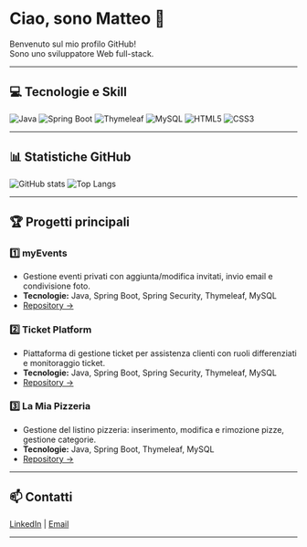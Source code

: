 # Ciao, sono Matteo 👋

Benvenuto sul mio profilo GitHub!  
Sono uno sviluppatore Web full-stack.

---

## 💻 Tecnologie e Skill
![Java](https://img.shields.io/badge/Java-007396?style=for-the-badge&logo=java&logoColor=white)
![Spring Boot](https://img.shields.io/badge/Spring_Boot-6DB33F?style=for-the-badge&logo=spring&logoColor=white)
![Thymeleaf](https://img.shields.io/badge/Thymeleaf-005F0F?style=for-the-badge&logo=thymeleaf&logoColor=white)
![MySQL](https://img.shields.io/badge/MySQL-4479A1?style=for-the-badge&logo=mysql&logoColor=white)
![HTML5](https://img.shields.io/badge/HTML5-E34F26?style=for-the-badge&logo=html5&logoColor=white)
![CSS3](https://img.shields.io/badge/CSS3-1572B6?style=for-the-badge&logo=css3&logoColor=white)

---

## 📊 Statistiche GitHub
![GitHub stats](https://github-readme-stats.vercel.app/api?username=MatteInvi&show_icons=true&theme=radical)
![Top Langs](https://github-readme-stats.vercel.app/api/top-langs/?username=MatteInvi&layout=compact&theme=radical)

---

## 🏆 Progetti principali

### 1️⃣ myEvents
- Gestione eventi privati con aggiunta/modifica invitati, invio email e condivisione foto.  
- **Tecnologie:** Java, Spring Boot, Spring Security, Thymeleaf, MySQL
- [Repository →](https://github.com/MatteInvi/myEvents)

### 2️⃣ Ticket Platform
- Piattaforma di gestione ticket per assistenza clienti con ruoli differenziati e monitoraggio ticket.  
- **Tecnologie:** Java, Spring Boot, Spring Security, Thymeleaf, MySQL  
- [Repository →](https://github.com/MatteInvi/ticket-platform)

### 3️⃣ La Mia Pizzeria
- Gestione del listino pizzeria: inserimento, modifica e rimozione pizze, gestione categorie.  
- **Tecnologie:** Java, Spring Boot, Thymeleaf, MySQL  
- [Repository →](https://github.com/MatteInvi/la-mia-pizzeria)

---

## 📫 Contatti
[LinkedIn](www.linkedin.com/in/matteo-invidia-009953349) | [Email](mailto:matteoinvidia@gmail.com)

---
